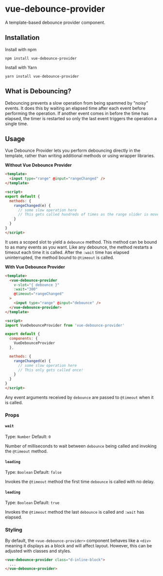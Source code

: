 # vue-debounce-provider

A template-based debounce provider component.

## Installation

Install with npm

    npm install vue-debounce-provider

Install with Yarn

    yarn install vue-debounce-provider

## What is Debouncing?

Debouncing prevents a slow operation from being spammed by "noisy" events. It
does this by waiting an elapsed time after each event before performing the
operation. If another event comes in before the time has elapsed, the timer
is restarted so only the last event triggers the operation a single time.

## Usage

Vue Debounce Provider lets you perform debouncing directly in the template,
rather than writing additional methods or using wrapper libraries.

**Without Vue Debounce Provider**

```html
<template>
  <input type="range" @input="rangeChanged" />
</template>

<script>
export default {
  methods: {
    rangeChanged(e) {
      // some slow operation here
      // This gets called hundreds of times as the range slider is moved!
    }
  }
}
</script>
```

It uses a scoped slot to yield a `debounce` method. This
method can be bound to as many events as you want. Like any debounce, the
method restarts a timeout each time it is called. After the `:wait` time has
elapsed uninterrupted, the method bound to `@timeout` is called.

**With Vue Debounce Provider**

```html
<template>
  <vue-debounce-provider
    v-slot="{ debounce }"
    :wait="300"
    @timeout="rangeChanged"
  >
    <input type="range" @input="debounce" />
  </vue-debounce-provider>
</template>

<script>
import VueDebounceProvider from 'vue-debounce-provider'

export default {
  components: {
    VueDebounceProvider
  },

  methods: {
    rangeChanged(e) {
      // some slow operation here
      // This only gets called once!
    }
  }
}
</script>
```

Any event arguments received by `debounce` are passed to `@timeout` when it
is called.

### Props

#### `wait`

Type: `Number`
Default: `0`

Number of milliseconds to wait between `debounce` being called and invoking the
`@timeout` method.

#### `leading`

Type: `Boolean`
Default: `false`

Invokes the `@timeout` method the first time `debounce` is called with no delay.

#### `leading`

Type: `Boolean`
Default: `true`

Invokes the `@timeout` method the last `debounce` is called and `:wait` has
elapsed.

### Styling

By default, the `<vue-debounce-provider>` component behaves like a `<div>`
meaning it displays as a block and will affect layout. However, this can be
adjusted with classes and styles.

```html
<vue-debounce-provider class="d-inline-block">
  ...
</vue-debounce-provider>
```
